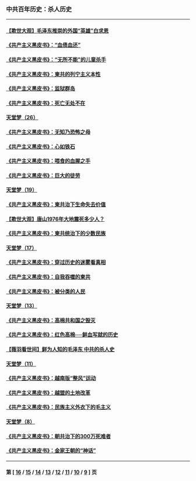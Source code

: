 ### 中共百年历史：杀人历史
---
#### [【欺世大观】毛泽东推崇的外国“英雄”白求恩](../../pages/nf1176106/n12362005.md) 
#### [《共产主义黑皮书》：“血债血还”](../../pages/nf1176106/n12445611.md) 
#### [《共产主义黑皮书》：“无所不能”的儿童杀手](../../pages/nf1176106/n12440065.md) 
#### [《共产主义黑皮书》：柬共的列宁主义本性](../../pages/nf1176106/n12430532.md) 
#### [《共产主义黑皮书》：监狱群岛](../../pages/nf1176106/n12420181.md) 
#### [《共产主义黑皮书》：死亡无处不在](../../pages/nf1176106/n12411383.md) 
#### [天堂梦（26）](../../pages/nf1176106/n12387055.md) 
#### [《共产主义黑皮书》：无知乃恐怖之母](../../pages/nf1176106/n12403036.md) 
#### [《共产主义黑皮书》：心如铁石](../../pages/nf1176106/n12396836.md) 
#### [《共产主义黑皮书》：喂食的血腥之手](../../pages/nf1176106/n12392092.md) 
#### [《共产主义黑皮书》：巨大的徒劳](../../pages/nf1176106/n12378533.md) 
#### [天堂梦（19）](../../pages/nf1176106/n12362227.md) 
#### [《共产主义黑皮书》：柬共治下生命失去价值](../../pages/nf1176106/n12370966.md) 
#### [【欺世大观】唐山1976年大地震死多少人？](../../pages/nf1176106/n12358574.md) 
#### [《共产主义黑皮书》：柬共统治下的少数民族](../../pages/nf1176106/n12364895.md) 
#### [天堂梦（17）](../../pages/nf1176106/n12362072.md) 
#### [《共产主义黑皮书》：穿过历史的迷雾看真相](../../pages/nf1176106/n12357079.md) 
#### [《共产主义黑皮书》：自我吞噬的柬共](../../pages/nf1176106/n12351767.md) 
#### [《共产主义黑皮书》：被分类的人民](../../pages/nf1176106/n12343138.md) 
#### [天堂梦（13）](../../pages/nf1176106/n11917746.md) 
#### [《共产主义黑皮书》：高棉共和国之毁灭](../../pages/nf1176106/n12335569.md) 
#### [《共产主义黑皮书》：红色高棉──鲜血写就的历史](../../pages/nf1176106/n12328805.md) 
#### [【薇羽看世间】鲜为人知的毛泽东 中共的杀人史](../../pages/nf1176106/n12333963.md) 
#### [天堂梦（11）](../../pages/nf1176106/n11914904.md) 
#### [《共产主义黑皮书》：越南版“整风”运动](../../pages/nf1176106/n12313567.md) 
#### [《共产主义黑皮书》：越盟的土地改革](../../pages/nf1176106/n12309086.md) 
#### [《共产主义黑皮书》：民族主义外衣下的毛主义](../../pages/nf1176106/n12292978.md) 
#### [天堂梦（8）](../../pages/nf1176106/n11886245.md) 
#### [《共产主义黑皮书》：朝共治下的300万死难者](../../pages/nf1176106/n12281766.md) 
#### [《共产主义黑皮书》：金家王朝的“神话”](../../pages/nf1176106/n12281758.md) 

---
#### 第 [ [16](./16.md) / [15](./15.md) / [14](./14.md) / [13](./13.md) / [12](./12.md) / [11](./11.md) / [10](./10.md) / [9](./9.md) ] 页
